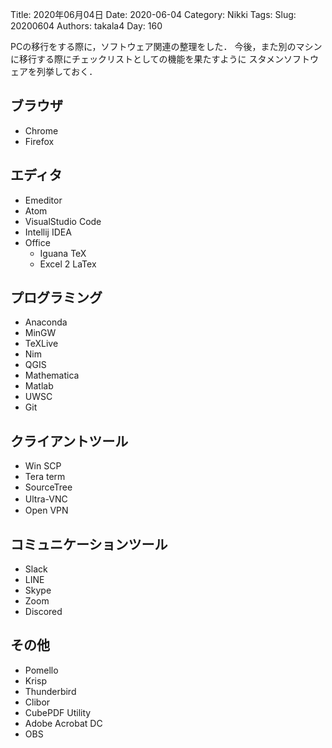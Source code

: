 ﻿Title: 2020年06月04日
Date: 2020-06-04
Category: Nikki
Tags: 
Slug: 20200604
Authors: takala4
Day: 160



PCの移行をする際に，ソフトウェア関連の整理をした．
今後，また別のマシンに移行する際にチェックリストとしての機能を果たすように
スタメンソフトウェアを列挙しておく．


## ブラウザ 

* Chrome
* Firefox

## エディタ

* Emeditor
* Atom
* VisualStudio Code
* Intellij IDEA 
* Office
    * Iguana TeX
    * Excel 2 LaTex

## プログラミング

* Anaconda
* MinGW
* TeXLive
* Nim
* QGIS
* Mathematica
* Matlab
* UWSC
* Git

## クライアントツール

* Win SCP
* Tera term
* SourceTree
* Ultra-VNC　
* Open VPN

## コミュニケーションツール

* Slack
* LINE
* Skype
* Zoom
* Discored

## その他

* Pomello
* Krisp
* Thunderbird
* Clibor
* CubePDF Utility
* Adobe Acrobat DC
* OBS
